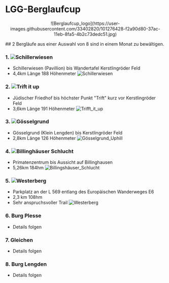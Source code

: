 # LGG-Berglaufcup
<p align="center">
![Berglaufcup_logo](https://user-images.githubusercontent.com/33402820/101276428-f2a90d80-37ac-11eb-8fa5-4b2c73dedc51.jpg)
</p>
## 2 Bergläufe aus einer Auswahl von 8 sind in einem Monat zu bewältigen.

### 1. ![Schillerwiesen](https://github.com/majcho/LLG-Berglaufcup/tree/main/1.%20Schillerwiesen) 
  - Schillerwiesen (Pavillion) bis Wandertafel Kerstlingröder Feld
  - 4,4km Länge 188 Höhenmeter
  ![Schillerwiesen](https://user-images.githubusercontent.com/33402820/100553359-ee04c680-328d-11eb-9ab6-7a853a0654b0.png)
  
### 2. ![Trift it up](https://github.com/majcho/LLG-Berglaufcup/tree/main/2.%20Trift%20it%20up)
  - Jüdischer Friedhof bis höchster Punkt "Trift" kurz vor Kerstlingröder Feld
  - 3,6km Länge 191 Höhenmeter
  ![Trifft_it_up](https://user-images.githubusercontent.com/33402820/100553447-3d4af700-328e-11eb-86e5-4cbee92d1aed.PNG)
  
### 3. ![Gösselgrund](https://github.com/majcho/LLG-Berglaufcup/tree/main/3.%20G%C3%B6sselgrund)
  - Gösselgrund (Klein Lengden) bis Kerstlingröder Feld
  - 2,8km  Länge 126 Höhenmeter
  ![Gösselgrund_Uphill](https://user-images.githubusercontent.com/33402820/100553499-771bfd80-328e-11eb-89de-e7efc9e63824.png)
  
### 4. ![Billinghäuser Schlucht](https://github.com/majcho/LLG-Berglaufcup/tree/main/4.%20Billingsh%C3%A4user%20Schlucht)
  - Primatenzentrum bis Aussicht auf Billinghausen
  - 5,26km 184hm
  ![Billingshäuser_Schlucht](https://user-images.githubusercontent.com/33402820/100553525-a92d5f80-328e-11eb-8a22-2a53b0fb0c34.png)
  
### 5. ![Westerberg](https://github.com/majcho/LLG-Berglaufcup/tree/main/5.%20Westerberg%20auf%20E6)
  - Parkplatz an der L 569 entlang des Europäischen Wanderweges E6
  - 2,3 km 108hm
  - Sehr anspruchsvoller Trail
  ![Westerberg](https://user-images.githubusercontent.com/33402820/100553564-cd893c00-328e-11eb-8ddd-6e3572cf321e.png)
  
 ### 6. Burg Plesse
  - Details folgen
  
 ### 7. Gleichen
  - Details folgen
  
 ### 8. Burg Lengden
  - Details folgen
